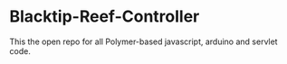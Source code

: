# Blacktip-Reef-Controller
This the open repo for all Polymer-based javascript, arduino and servlet code.
